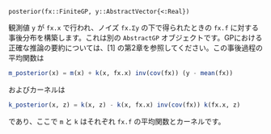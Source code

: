 ```
posterior(fx::FiniteGP, y::AbstractVector{<:Real})
```

観測値 `y` が `fx.x` で行われ、ノイズ `fx.Σy` の下で得られたときの `fx.f` に対する事後分布を構築します。これは別の `AbstractGP` オブジェクトです。GPにおける正確な推論の要約については、[1] の第2章を参照してください。この事後過程の平均関数は

```julia
m_posterior(x) = m(x) + k(x, fx.x) inv(cov(fx)) (y - mean(fx))
```

およびカーネルは

```julia
k_posterior(x, z) = k(x, z) - k(x, fx.x) inv(cov(fx)) k(fx.x, z)
```

であり、ここで `m` と `k` はそれぞれ `fx.f` の平均関数とカーネルです。
